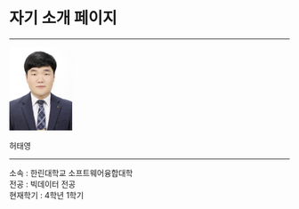 # 자기 소개 페이지
---
<img src=증명사진.jpg height=150 widht=150>

허태영   

---

소속 : 한린대학교 소프트웨어융합대학   
전공 : 빅데이터 전공   
현재학기 : 4학년 1학기
